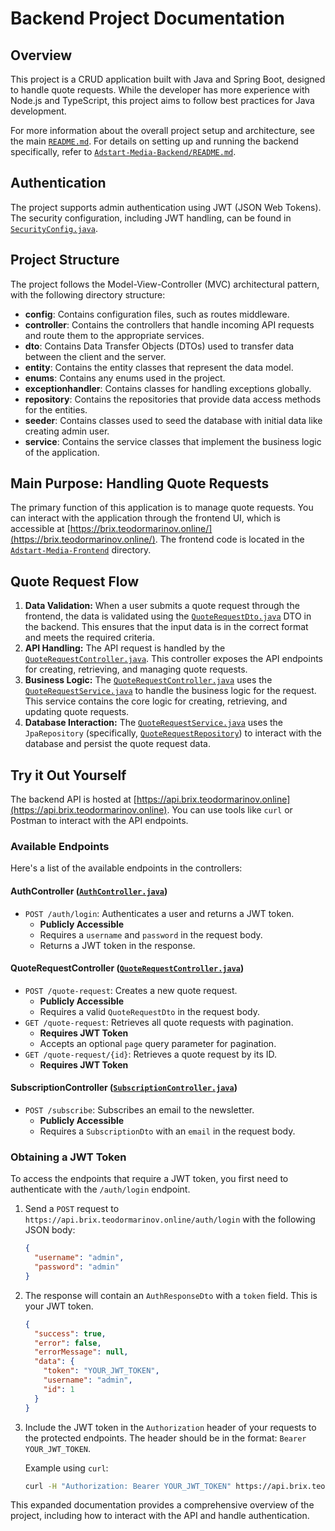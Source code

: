 # Backend Project Documentation

## Overview

This project is a CRUD application built with Java and Spring Boot, designed to handle quote requests. While the developer has more experience with Node.js and TypeScript, this project aims to follow best practices for Java development.

For more information about the overall project setup and architecture, see the main [`README.md`](README.md). For details on setting up and running the backend specifically, refer to [`Adstart-Media-Backend/README.md`](https://github.com/teoMarinov/Adstart-Media-Backend/blob/main/README.md).

## Authentication

The project supports admin authentication using JWT (JSON Web Tokens). The security configuration, including JWT handling, can be found in [`SecurityConfig.java`](https://github.com/teoMarinov/Adstart-Media-Backend/blob/main/src/main/java/com/teodor/backend/config/SecurityConfig.java).

## Project Structure

The project follows the Model-View-Controller (MVC) architectural pattern, with the following directory structure:

*   **config**: Contains configuration files, such as routes middleware.
*   **controller**: Contains the controllers that handle incoming API requests and route them to the appropriate services.
*   **dto**: Contains Data Transfer Objects (DTOs) used to transfer data between the client and the server.
*   **entity**: Contains the entity classes that represent the data model.
*   **enums**: Contains any enums used in the project.
*   **exceptionhandler**: Contains classes for handling exceptions globally.
*   **repository**: Contains the repositories that provide data access methods for the entities.
*   **seeder**: Contains classes used to seed the database with initial data like creating admin user.
*   **service**: Contains the service classes that implement the business logic of the application.

## Main Purpose: Handling Quote Requests

The primary function of this application is to manage quote requests. You can interact with the application through the frontend UI, which is accessible at [https://brix.teodormarinov.online/](https://brix.teodormarinov.online/). The frontend code is located in the [`Adstart-Media-Frontend`](https://github.com/teoMarinov/Adstart-Media-Frontend) directory.

## Quote Request Flow

1.  **Data Validation:** When a user submits a quote request through the frontend, the data is validated using the [`QuoteRequestDto.java`](https://github.com/teoMarinov/Adstart-Media-Backend/blob/main/src/main/java/com/teodor/backend/dto/QuoteRequestDto.java) DTO in the backend. This ensures that the input data is in the correct format and meets the required criteria.
2.  **API Handling:** The API request is handled by the [`QuoteRequestController.java`](https://github.com/teoMarinov/Adstart-Media-Backend/blob/main/src/main/java/com/teodor/backend/controller/QuoteRequestController.java). This controller exposes the API endpoints for creating, retrieving, and managing quote requests.
3.  **Business Logic:** The [`QuoteRequestController.java`](https://github.com/teoMarinov/Adstart-Media-Backend/blob/main/src/main/java/com/teodor/backend/controller/QuoteRequestController.java) uses the [`QuoteRequestService.java`](https://github.com/teoMarinov/Adstart-Media-Backend/blob/main/src/main/java/com/teodor/backend/service/QuoteRequestService.java) to handle the business logic for the request. This service contains the core logic for creating, retrieving, and updating quote requests.
4.  **Database Interaction:** The [`QuoteRequestService.java`](https://github.com/teoMarinov/Adstart-Media-Backend/blob/main/src/main/java/com/teodor/backend/service/QuoteRequestService.java) uses the `JpaRepository` (specifically, [`QuoteRequestRepository`](https://github.com/teoMarinov/Adstart-Media-Backend/blob/main/src/main/java/com/teodor/backend/repository/QuoteRequestRepository.java)) to interact with the database and persist the quote request data.

## Try it Out Yourself

The backend API is hosted at [https://api.brix.teodormarinov.online](https://api.brix.teodormarinov.online). You can use tools like `curl` or Postman to interact with the API endpoints.

### Available Endpoints

Here's a list of the available endpoints in the controllers:

#### AuthController ([`AuthController.java`](https://github.com/teoMarinov/Adstart-Media-Backend/blob/main/src/main/java/com/teodor/backend/controller/AuthController.java))

*   `POST /auth/login`: Authenticates a user and returns a JWT token.
    *   **Publicly Accessible**
    *   Requires a `username` and `password` in the request body.
    *   Returns a JWT token in the response.

#### QuoteRequestController ([`QuoteRequestController.java`](https://github.com/teoMarinov/Adstart-Media-Backend/blob/main/src/main/java/com/teodor/backend/controller/QuoteRequestController.java))

*   `POST /quote-request`: Creates a new quote request.
    *   **Publicly Accessible**
    *   Requires a valid `QuoteRequestDto` in the request body.
*   `GET /quote-request`: Retrieves all quote requests with pagination.
    *   **Requires JWT Token**
    *   Accepts an optional `page` query parameter for pagination.
*   `GET /quote-request/{id}`: Retrieves a quote request by its ID.
    *   **Requires JWT Token**

#### SubscriptionController ([`SubscriptionController.java`](https://github.com/teoMarinov/Adstart-Media-Backend/blob/main/src/main/java/com/teodor/backend/controller/SubscriptionController.java))

*   `POST /subscribe`: Subscribes an email to the newsletter.
    *   **Publicly Accessible**
    *   Requires a `SubscriptionDto` with an `email` in the request body.

### Obtaining a JWT Token

To access the endpoints that require a JWT token, you first need to authenticate with the `/auth/login` endpoint.

1.  Send a `POST` request to `https://api.brix.teodormarinov.online/auth/login` with the following JSON body:

    ```json
    {
      "username": "admin",
      "password": "admin"
    }
    ```

2.  The response will contain an `AuthResponseDto` with a `token` field. This is your JWT token.

    ```json
    {
      "success": true,
      "error": false,
      "errorMessage": null,
      "data": {
        "token": "YOUR_JWT_TOKEN",
        "username": "admin",
        "id": 1
      }
    }
    ```

3.  Include the JWT token in the `Authorization` header of your requests to the protected endpoints. The header should be in the format: `Bearer YOUR_JWT_TOKEN`.

    Example using `curl`:

    ```bash
    curl -H "Authorization: Bearer YOUR_JWT_TOKEN" https://api.brix.teodormarinov.online/quote-request
    ```

This expanded documentation provides a comprehensive overview of the project, including how to interact with the API and handle authentication.
